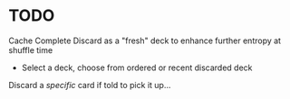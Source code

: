 # TODO
Cache Complete Discard as a "fresh" deck to enhance further entropy at shuffle time
- Select a deck, choose from ordered or recent discarded deck

Discard a *specific* card if told to pick it up...